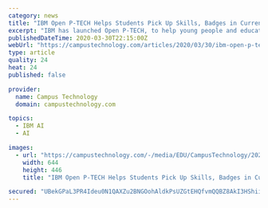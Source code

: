 ```yaml
---
category: news
title: "IBM Open P-TECH Helps Students Pick Up Skills, Badges in Current Tech"
excerpt: "IBM has launched Open P-TECH, to help young people and educators pick up the basics in topics including cybersecurity, artificial intelligence and cloud computing ... other users and IBM's own Watson, based on the student's profile, job role or other factors. Students can subscribe to the channels, which cover professional skills, career ..."
publishedDateTime: 2020-03-30T22:15:00Z
webUrl: "https://campustechnology.com/articles/2020/03/30/ibm-open-p-tech-helps-students-pick-up-skills-badges-in-current-tech.aspx?admgarea=News"
type: article
quality: 24
heat: 24
published: false

provider:
  name: Campus Technology
  domain: campustechnology.com

topics:
  - IBM AI
  - AI

images:
  - url: "https://campustechnology.com/-/media/EDU/CampusTechnology/2020-images/20200330IBMOpenPTECHfigure1.jpg"
    width: 644
    height: 446
    title: "IBM Open P-TECH Helps Students Pick Up Skills, Badges in Current Tech"

secured: "UBekGPaL3PR4Ideu0N1QAXZu2BNGOohAldkPsUZGtEHQfvmQQBZ8AkI3HShii3WWJPfZIBABcXtEmSACcEGLbwlaYOVQlb1/4mUuqrlvDMvaoxUFky16o6DcU2E+ONIPm6g4xvDOS0EK8/Te0wQMvTONkhIZ3NQzCxC2qEufIW5Fe8DrJf6fj+2gdhkA3vq2WGrXgexN50vreEmk4Q+0wmcxzCdN0NcU3KHHHmjnN3GXo7rMokN4URMYc8CvgYf+qU3ZmbPN6K5HycUTgOcs+qC4qr8JoyaxAmrPxcG7j0nrPmnxyNyKf23IhIDfbG2Tg/3aEl5XJ0BZRgTsU7z+91EZcEzzJVwu+rADs1wrJlPUibfobMrQxgI1KLrXElawUmFvkY9N7Oz0oQrAp9GcO5b/ef26ulCUe4IYIgBpRy8lncr0rfSCFsha1ZNFbfvHB12rWfoMznHV0T9eXElJeQMtIQZO8L7Gwk/tlGeLu5M=;QLKPar959XQzkqXQDYChAQ=="
---
```


